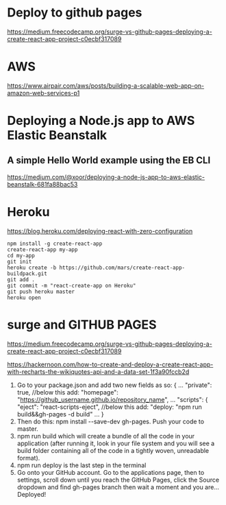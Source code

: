 
# Deploy to github pages
https://medium.freecodecamp.org/surge-vs-github-pages-deploying-a-create-react-app-project-c0ecbf317089

# AWS 
https://www.airpair.com/aws/posts/building-a-scalable-web-app-on-amazon-web-services-p1

# Deploying a Node.js app to AWS Elastic Beanstalk
## A simple Hello World example using the EB CLI
https://medium.com/@xoor/deploying-a-node-js-app-to-aws-elastic-beanstalk-681fa88bac53

# Heroku

https://blog.heroku.com/deploying-react-with-zero-configuration

```
npm install -g create-react-app
create-react-app my-app
cd my-app
git init
heroku create -b https://github.com/mars/create-react-app-buildpack.git
git add .
git commit -m "react-create-app on Heroku"
git push heroku master
heroku open
```

# surge and GITHUB PAGES
https://medium.freecodecamp.org/surge-vs-github-pages-deploying-a-create-react-app-project-c0ecbf317089

https://hackernoon.com/how-to-create-and-deploy-a-create-react-app-with-recharts-the-wikiquotes-api-and-a-data-set-1f3a90fccb2d

1. Go to your package.json and add two new fields as so:
{
    ...
    "private": true, //below this add:
    "homepage": "https://github_username.github.io/repository_name",
    ... 
    "scripts": {
        "eject": "react-scripts-eject", //below this add:
        "deploy: "npm run build&&gh-pages -d build"
    ...
}
2. Then do this: npm install --save-dev gh-pages. Push your code to master.
3. npm run build which will create a bundle of all the code in your application (after running it, look in your file system and you will see a build folder containing all of the code in a tightly woven, unreadable format).
4. npm run deploy is the last step in the terminal
5. Go onto your GitHub account. Go to the applications page, then to settings, scroll down until you reach the GitHub Pages, click the Source dropdown and find gh-pages branch then wait a moment and you are…
Deployed!
